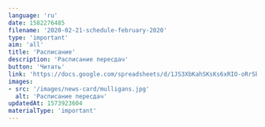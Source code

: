 ```yaml
---
language: 'ru'
date: 1582276485
filename: '2020-02-21-schedule-february-2020'
type: 'important'
aim: 'all'
title: 'Расписание'
description: 'Расписание пересдач'
button: 'Читать'
link: 'https://docs.google.com/spreadsheets/d/1JS3XbKahSKsKs6xRIO-oRrSbmMQtNOmNC0qr9yMv7ag'
images:
- src: '/images/news-card/mulligans.jpg'
  alt: 'Расписание пересдач'
updatedAt: 1573923604
materialType: 'important'
---
```

